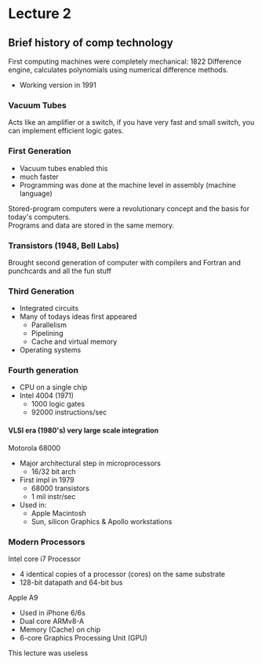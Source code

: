 # Lecture 2

## Brief history of comp technology

First computing machines were completely mechanical: 1822 Difference engine, calculates polynomials using numerical difference methods.

* Working version in 1991

### Vacuum Tubes

Acts like an amplifier or a switch, if you have very fast and small switch, you can implement efficient logic gates.  

### First Generation

* Vacuum tubes enabled this
* much faster
* Programming was done at the machine level in assembly (machine language)

Stored-program computers were a revolutionary concept and the basis for today's computers.  
Programs and data are stored in the same memory.

### Transistors (1948, Bell Labs)

Brought second generation of computer with compilers and Fortran and punchcards and all the fun stuff

### Third Generation

* Integrated circuits
* Many of todays ideas first appeared
    * Parallelism
    * Pipelining
    * Cache and virtual memory
* Operating systems

### Fourth generation

* CPU on a single chip
* Intel 4004 (1971)
    * 1000 logic gates
    * 92000 instructions/sec

#### VLSI era (1980's) very large scale integration

Motorola 68000

* Major architectural step in microprocessors
    * 16/32 bit arch
* First impl in 1979
    * 68000 transistors
    * 1 mil instr/sec
* Used in:
    * Apple Macintosh
    * Sun, silicon Graphics  & Apollo workstations

### Modern Processors

Intel core i7 Processor

* 4 identical copies of a processor (cores) on the same substrate
* 128-bit datapath and 64-bit bus

Apple A9

* Used in iPhone 6/6s
* Dual core ARMv8-A
* Memory (Cache) on chip
* 6-core Graphics Processing Unit (GPU)

This lecture was useless
